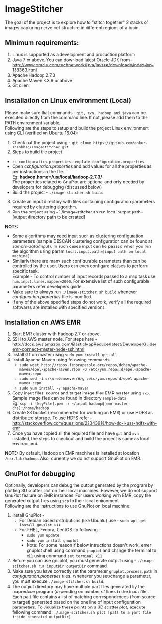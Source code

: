 # ImageStitcher

The goal of the project is to explore how to "stitch together" 2 stacks
of images capturing nerve cell structure in different regions of a
brain. 

## Minimum requirements:
1. Linux is supported as a development and production platform
2. Java 7 or above. You can download latest Oracle JDK from -
http://www.oracle.com/technetwork/java/javase/downloads/index-jsp-138363.html
3. Apache Hadoop 2.7.3
4. Apache Maven 3.3.9 or above
5. Git client

## Installation on Linux environment (Local)
Please make sure that commands - `git, mvn, hadoop and java` can be executed directly from the command line. 
If not, please add them to the PATH environment variable.  
Following are the steps to setup and build the project Linux environment using CLI (verified on Ubuntu 16.04): 

1. Check out the project using - `git clone https://github.com/ankur-shanbhag/ImageStitcher.git`
2. Steps to build the project
  * `cp configuration.properties.template configuration.properties`
  * Open _configuration.properties_ and add values for all the properties as per instructions in the file.   
    Eg: __hadoop.home=/usr/local/hadoop-2.7.3/__  
    The properties related to GnuPlot are optional and only needed by developers for debugging (discussed below)
  * Build the project - `./image-stitcher.sh build`
3. Create an input directory with files containing configuration parameters required by clustering algorithm.
4. Run the project using - `./image-stitcher.sh run local.output.path=[output directory path to be created]

**NOTE:**  
  - Some algorithms may need input such as clustering configuration parameters (sample DBSCAN clustering configuration can be found at _sample-data/input_). In such cases input can be passed when you run the algorithm using param `local.input.path=[input path on local machine]`
  - Similarly there are many such configurable parameters than can be controlled by the user. Users can even configure classes to perform specific task.  
    Example - To control number of input records passed to a map task use `num.input.lines.mapper=2000`. For extensive list of such configurable parameters refer developers guide.
  - Make sure to always run `./image-stitcher.sh build` whenever _configuration.properties_ file is modified. 
  - If any of the above specified steps do not work, verify all the required softwares are installed with specified versions. 

## Installation on AWS EMR
1. Start EMR cluster with Hadoop 2.7 or above.
2. SSH to AWS master node. For steps here - http://docs.aws.amazon.com/ElasticMapReduce/latest/DeveloperGuide/emr-connect-master-node-ssh.html
3. Install Git on master using `sudo yum install git-all`
4. Install Apache Maven using following commands
   * `sudo wget http://repos.fedorapeople.org/repos/dchen/apache-maven/epel-apache-maven.repo -O /etc/yum.repos.d/epel-apache-maven.repo`
   * `sudo sed -i s/\$releasever/6/g /etc/yum.repos.d/epel-apache-maven.repo`
   * `sudo yum install -y apache-maven`
5. Copy input files, source and target image files EMR master using `scp`. Sample image files can be found in directory `sample-data`  
   Eg: `scp -i [keyFile].pem -r ~/input hadoop@[emr-master-dns]:/home/hadoop`
7. Create S3 bucket (recommended for working on EMR) or use HDFS as distributed storage. To use HDFS refer - http://stackoverflow.com/questions/22343918/how-do-i-use-hdfs-with-emr
6. Once you have copied all the required file and have `git` and `mvn` installed, the steps to checkout and build the project is same as local environment.  

**NOTE:** By default, Hadoop on EMR machines is installed at location `/usr/lib/hadoop`. Also, currently we do not support GnuPlot on EMR.

## GnuPlot for debugging
Optionally, developers can debug the output generated by the program by plotting 3D scatter plot on their local machines. However, we do not support GnuPlot feature on EMR instances. For users working with EMR, copy the generated output files using `scp` to their local enironment.  
Following are the instructions to use GnuPlot on local machine:

1. Install GnuPlot -
   * For Debian based distributions (like Ubuntu) use - `sudo apt-get install gnuplot-x11`
   * For RHEL, Fedora, CentOS do following -
     * `sudo yum update` 
     * `sudo yum install gnuplot`
     * Note: For some reason if below intructions doesn't work, enter gnuplot shell using command `gnuplot` and change the terminal to `x11` using command `set terminal x11`
2. Before you can use gnuplot, you must generate output using - `./image-stitcher.sh run inputDir outputDir` command
3. Make sure you have correctly set the parameter `gnuplot.process.path` in _configuration.properties_ files. Whenever you set/change a parameter, you must execute `./image-stitcher.sh build`.
4. The output directory may have multiple part files generated by the mapreduce program (depending on number of lines in the input file). Each part file contains a list of matching correspondences (from source to target) generated based on the one line of input configuration parameters. To visualize these points on a 3D scatter plot, execute following command:  `./image-stitcher.sh plot [path to a part file inside generated outputDir]` 
